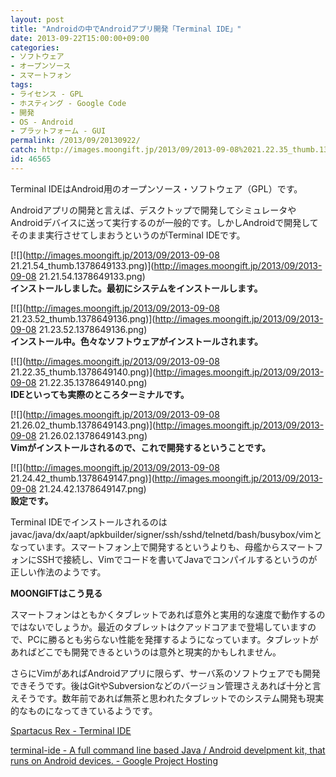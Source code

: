 ```yaml
---
layout: post
title: "Androidの中でAndroidアプリ開発「Terminal IDE」"
date: 2013-09-22T15:00:00+09:00
categories:
- ソフトウェア
- オープンソース
- スマートフォン
tags: 
- ライセンス - GPL
- ホスティング - Google Code
- 開発
- OS - Android
- プラットフォーム - GUI
permalink: /2013/09/20130922/
catch: http://images.moongift.jp/2013/09/2013-09-08%2021.22.35_thumb.1378649140.png
id: 46565
---
```

Terminal IDEはAndroid用のオープンソース・ソフトウェア（GPL）です。

  
  

Androidアプリの開発と言えば、デスクトップで開発してシミュレータやAndroidデバイスに送って実行するのが一般的です。しかしAndroidで開発してそのまま実行させてしまおうというのがTerminal IDEです。

  

[![](http://images.moongift.jp/2013/09/2013-09-08 21.21.54_thumb.1378649133.png)](http://images.moongift.jp/2013/09/2013-09-08 21.21.54.1378649133.png)  
**インストールしました。最初にシステムをインストールします。**

  

[![](http://images.moongift.jp/2013/09/2013-09-08 21.23.52_thumb.1378649136.png)](http://images.moongift.jp/2013/09/2013-09-08 21.23.52.1378649136.png)  
**インストール中。色々なソフトウェアがインストールされます。**

  

[![](http://images.moongift.jp/2013/09/2013-09-08 21.22.35_thumb.1378649140.png)](http://images.moongift.jp/2013/09/2013-09-08 21.22.35.1378649140.png)  
**IDEといっても実際のところターミナルです。**

  

[![](http://images.moongift.jp/2013/09/2013-09-08 21.26.02_thumb.1378649143.png)](http://images.moongift.jp/2013/09/2013-09-08 21.26.02.1378649143.png)  
**Vimがインストールされるので、これで開発するということです。**

  

[![](http://images.moongift.jp/2013/09/2013-09-08 21.24.42_thumb.1378649147.png)](http://images.moongift.jp/2013/09/2013-09-08 21.24.42.1378649147.png)  
**設定です。**

  

Terminal IDEでインストールされるのはjavac/java/dx/aapt/apkbuilder/signer/ssh/sshd/telnetd/bash/busybox/vimとなっています。スマートフォン上で開発するというよりも、母艦からスマートフォンにSSHで接続し、Vimでコードを書いてJavaでコンパイルするというのが正しい作法のようです。

  
  
  

**MOONGIFTはこう見る**

  

スマートフォンはともかくタブレットであれば意外と実用的な速度で動作するのではないでしょうか。最近のタブレットはクアッドコアまで登場していますので、PCに勝るとも劣らない性能を発揮するようになっています。タブレットがあればどこでも開発できるというのは意外と現実的かもしれません。

  

さらにVimがあればAndroidアプリに限らず、サーバ系のソフトウェアでも開発できそうです。後はGitやSubversionなどのバージョン管理さえあれば十分と言えそうです。数年前であれば無茶と思われたタブレットでのシステム開発も現実的なものになってきているようです。

  

[Spartacus Rex - Terminal IDE](http://www.spartacusrex.com/terminalide.htm)

  
  

[terminal-ide - A full command line based Java / Android develpment kit, that runs on Android devices. - Google Project Hosting](https://code.google.com/p/terminal-ide/)

